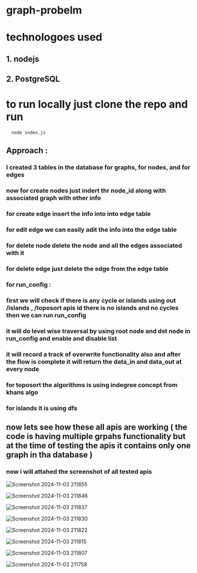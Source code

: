 # graph-probelm

# technologoes used 

## 1. nodejs
## 2. PostgreSQL

# to run locally just clone the repo and run 

   ```
     node index.js
  ```

## Approach : 
### I created 3 tables in the database for graphs, for nodes, and for edges 
### now for create nodes just indert thr node_id along with associated graph with other info 
### for create edge insert the info into into edge table 
### for edit edge we can easily adit the info into the edge table 
### for delete node delete the node and all the edges associated with it 
### for delete edge just delete the edge from the edge table 
### for run_config : 
### first we will check if there is any cycle or islands using out /islands , /toposort apis id there is no islands and no cycles then we can run run_config 
### it will do level wise traversal by using root node and dst node in run_config and enable and disable list 
### it will record a track of overwrite functionality also and after the flow is complete it will return the data_in and data_out at every node 

### for toposort the algorithms is using indegree concept from khans algo 
### for islands it is using dfs 

## now lets see how these all apis are working ( the code is having multiple grpahs functionality but at the time of testing the apis it contains only one graph in tha database )


### now i will attahed the screenshot of all tested apis 



![Screenshot 2024-11-03 211855](https://github.com/user-attachments/assets/1fa68a11-3361-4d1d-8208-65f07abf7f81)



![Screenshot 2024-11-03 211846](https://github.com/user-attachments/assets/ab3d5f01-6d19-49db-ace9-ba87f20fd712)



![Screenshot 2024-11-03 211837](https://github.com/user-attachments/assets/3e4a1b26-4942-4707-bd72-4c6b73dc4a06)



![Screenshot 2024-11-03 211830](https://github.com/user-attachments/assets/9c3f4226-e44e-4ee2-b635-62a2970292fd)


![Screenshot 2024-11-03 211822](https://github.com/user-attachments/assets/88fbf568-bd0a-485b-8b59-f7e44d0800ba)


![Screenshot 2024-11-03 211815](https://github.com/user-attachments/assets/7a96c3e7-9cb9-4abd-92c4-5d3ff5aea678)


![Screenshot 2024-11-03 211807](https://github.com/user-attachments/assets/4962ec02-65e4-4c83-8e9a-edaf8eb05194)



![Screenshot 2024-11-03 211758](https://github.com/user-attachments/assets/e11f2e56-8fd0-4870-b832-39173194ffde)
